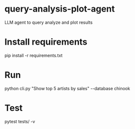 # query-analysis-plot-agent
LLM agent to query analyze and plot results

# Install requirements
pip install -r requirements.txt

# Run
python cli.py "Show top 5 artists by sales" --database chinook

# Test
pytest tests/ -v